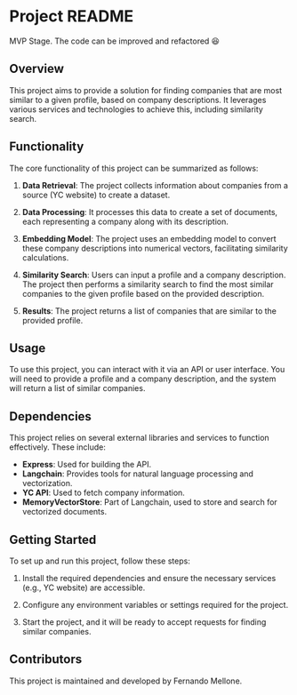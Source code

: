 # Project README

MVP Stage. The code can be improved and refactored 😆

## Overview

This project aims to provide a solution for finding companies that are most similar to a given profile, based on company descriptions. It leverages various services and technologies to achieve this, including similarity search.

## Functionality

The core functionality of this project can be summarized as follows:

1. **Data Retrieval**: The project collects information about companies from a source (YC website) to create a dataset.

2. **Data Processing**: It processes this data to create a set of documents, each representing a company along with its description.

3. **Embedding Model**: The project uses an embedding model to convert these company descriptions into numerical vectors, facilitating similarity calculations.

4. **Similarity Search**: Users can input a profile and a company description. The project then performs a similarity search to find the most similar companies to the given profile based on the provided description.

5. **Results**: The project returns a list of companies that are similar to the provided profile.

## Usage

To use this project, you can interact with it via an API or user interface. You will need to provide a profile and a company description, and the system will return a list of similar companies.

## Dependencies

This project relies on several external libraries and services to function effectively. These include:

- **Express**: Used for building the API.
- **Langchain**: Provides tools for natural language processing and vectorization.
- **YC API**: Used to fetch company information.
- **MemoryVectorStore**: Part of Langchain, used to store and search for vectorized documents.

## Getting Started

To set up and run this project, follow these steps:

1. Install the required dependencies and ensure the necessary services (e.g., YC website) are accessible.

2. Configure any environment variables or settings required for the project.

3. Start the project, and it will be ready to accept requests for finding similar companies.

## Contributors

This project is maintained and developed by Fernando Mellone.
